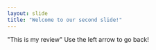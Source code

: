 ```yaml
---
layout: slide
title: "Welcome to our second slide!"
---
```

"This is my review"
Use the left arrow to go back!
